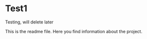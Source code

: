 # Test1
Testing, will delete later

This is the readme file.
Here you find information about the project.
